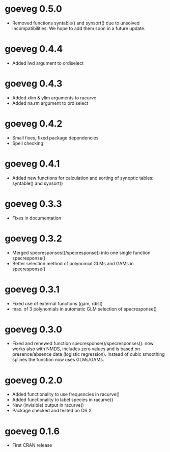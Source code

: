 # goeveg 0.5.0
- Removed functions syntable() and synsort() due to unsolved incompatibilities. We hope to add them soon in a future update. 

# goeveg 0.4.4
- Added lwd argument to ordiselect

# goeveg 0.4.3
- Added xlim & ylim arguments to racurve
- Added na.rm argument to ordiselect

# goeveg 0.4.2
- Small fixes, fixed package dependencies
- Spell checking

# goeveg 0.4.1
- Added new functions for calculation and sorting of synoptic tables: syntable() and synsort()

# goeveg 0.3.3
- Fixes in documentation

# goeveg 0.3.2
- Merged specresponses()/specresponse() into one single function specresponse()
- Better selection method of polynomial GLMs and GAMs in specresponse()

# goeveg 0.3.1

- Fixed use of external functions (gam, rdist)
- max. of 3 polynomials in automatic GLM selection of specresponse()

# goeveg 0.3.0

- Fixed and renewed function specresponse()/specresponses(): now works also with NMDS, includes zero values and is based on presence/absence data (logistic regression). Instead of cubic smoothing splines the function now uses GLMs/GAMs.

# goeveg 0.2.0

- Added functionality to use frequencies in racurve()
- Added functionality to label species in racurve()
- New (invisible) output in racurve()
- Package checked and tested on OS X

# goeveg 0.1.6

- First CRAN release
